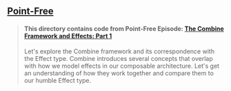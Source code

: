 ## [Point-Free](https://www.pointfree.co)

> #### This directory contains code from Point-Free Episode: [The Combine Framework and Effects: Part 1](https://www.pointfree.co/episodes/ep80-the-combine-framework-and-effects-part-1)
>
> Let's explore the Combine framework and its correspondence with the Effect type. Combine introduces several concepts that overlap with how we model effects in our composable architecture. Let's get an understanding of how they work together and compare them to our humble Effect type.
